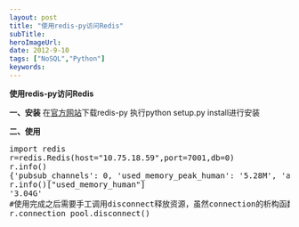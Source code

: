 ```yaml
---
layout: post 
title: "使用redis-py访问Redis"
subTitle: 
heroImageUrl: 
date: 2012-9-10
tags: ["NoSQL","Python"]
keywords: 
---
```


**使用redis-py访问Redis**

**一、安装**
在[官方网站](https://github.com/andymccurdy/redis-py)下载redis-py
执行python setup.py install进行安装

**二、使用**
<pre lang="python">
import redis
r=redis.Redis(host="10.75.18.59",port=7001,db=0)
r.info()
{'pubsub_channels': 0, 'used_memory_peak_human': '5.28M', 'aof_buffer_length': 0, 'bgrewriteaof_in_progress': 0, 'aof_current_size': 0, 'connected_slaves': 0, 'aof_base_size': 0, 'uptime_in_days': 0, 'multiplexing_api': 'epoll', 'lru_clock': 507056, 'last_save_time': 1347247101, 'redis_version': '2.4.15', 'redis_git_sha1': 0, 'gcc_version': '4.1.2', 'connected_clients': 3, 'redis_release': 1, 'keyspace_misses': 0, 'used_memory': 5544616, 'vm_enabled': 0, 'used_cpu_user_children': 0.0, 'aof_pending_rewrite': 0, 'used_memory_peak': 5536016, 'role': 'master', 'total_commands_processed': 106, 'latest_fork_usec': 0, 'loading': 0, 'used_memory_rss': 5935104, 'total_connections_received': 10, 'pubsub_patterns': 0, 'aof_enabled': 1, 'used_cpu_sys': 0.01, 'used_memory_human': '5.29M', 'used_cpu_sys_children': 0.0, 'blocked_clients': 0, 'used_cpu_user': 0.02, 'client_biggest_input_buf': 0, 'arch_bits': 64, 'mem_fragmentation_ratio': 1.07, 'expired_keys': 0, 'evicted_keys': 0, 'bgsave_in_progress': 0, 'client_longest_output_list': 0, 'mem_allocator': 'jemalloc-3.0.0', 'total_read_requests': 0, 'total_write_requests': 0, 'process_id': 5415, 'uptime_in_seconds': 741, 'changes_since_last_save': 0, 'redis_git_dirty': 0, 'pending_aofbuf_length': 0, 'keyspace_hits': 0}
r.info()["used_memory_human"]
'3.04G'
#使用完成之后需要手工调用disconnect释放资源，虽然connection的析构函数中会断开连接，但是类似这种连接最好是手工进行释放，更好的是放在finally中确保释放，防止对服务器端产生影响。
r.connection_pool.disconnect()
</pre>